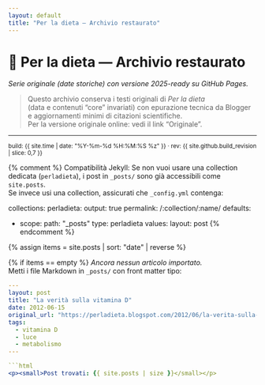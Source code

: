 ```yaml
---
layout: default
title: "Per la dieta — Archivio restaurato"
---
```


# 🥗 Per la dieta — Archivio restaurato
_Serie originale (date storiche) con versione 2025-ready su GitHub Pages._

> Questo archivio conserva i testi originali di *Per la dieta*  
> (data e contenuti “core” invariati) con epurazione tecnica da Blogger  
> e aggiornamenti minimi di citazioni scientifiche.  
> Per la versione originale online: vedi il link “Originale”.

---

<p><small>build: {{ site.time | date: "%Y-%m-%d %H:%M:%S %z" }} · rev: {{ site.github.build_revision | slice: 0,7 }}</small></p>

{% comment %}
Compatibilità Jekyll:
Se non vuoi usare una collection dedicata (`perladieta`), i post in `_posts/` sono
già accessibili come `site.posts`.  
Se invece usi una collection, assicurati che `_config.yml` contenga:

collections:
  perladieta:
    output: true
    permalink: /:collection/:name/
defaults:
  - scope:
      path: "_posts"
      type: perladieta
    values:
      layout: post
{% endcomment %}

{% assign items = site.posts | sort: "date" | reverse %}

{% if items == empty %}
_Ancora nessun articolo importato._  
Metti i file Markdown in `_posts/` con front matter tipo:
```yaml
---
layout: post
title: "La verità sulla vitamina D"
date: 2012-06-15
original_url: "https://perladieta.blogspot.com/2012/06/la-verita-sulla-vitamina-d.html"
tags:
  - vitamina D
  - luce
  - metabolismo
---

```html
<p><small>Post trovati: {{ site.posts | size }}</small></p>
